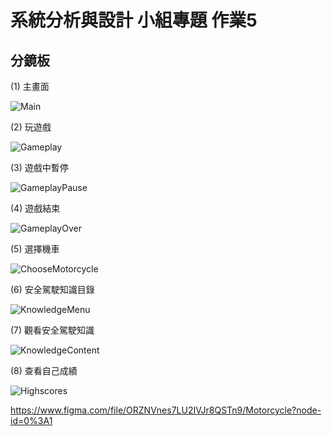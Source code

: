 # 系統分析與設計 小組專題 作業5

## 分鏡板

(1) 主畫面

![Main](C_Main.png)

(2) 玩遊戲

![Gameplay](C_Gameplay.png)

(3) 遊戲中暫停

![GameplayPause](C_GameplayPause.png)

(4) 遊戲結束

![GameplayOver](C_GameplayOver.png)

(5) 選擇機車

![ChooseMotorcycle](C_ChooseMotorcycle.png)

(6) 安全駕駛知識目錄

![KnowledgeMenu](C_KnowledgeMenu.png)

(7) 觀看安全駕駛知識

![KnowledgeContent](C_KnowledgeContent.png)

(8) 查看自己成績

![Highscores](C_Highscores.png)

https://www.figma.com/file/ORZNVnes7LU2IVJr8QSTn9/Motorcycle?node-id=0%3A1

